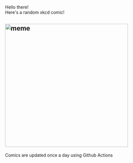 Hello there! <br>Here's a random xkcd comic!<br>
## <img src="https://imgs.xkcd.com/comics/control_group.png" alt="meme" width="400"/><br>
Comics are updated once a day using Github Actions